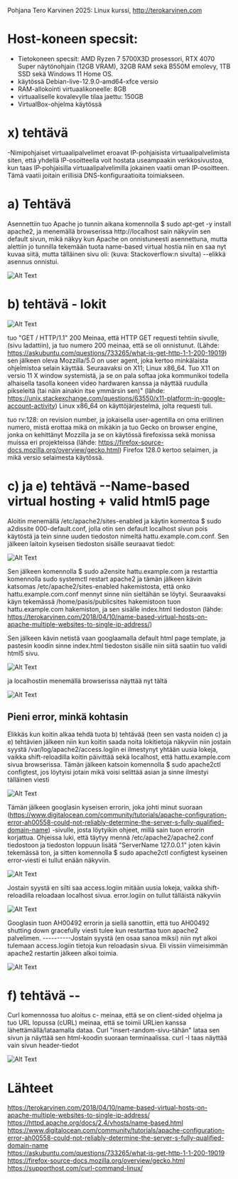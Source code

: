 Pohjana Tero Karvinen 2025: Linux kurssi, http://terokarvinen.com

# Host-koneen specsit:

- Tietokoneen specsit: AMD Ryzen 7 5700X3D prosessori, RTX 4070 Super näytönohjain (12GB VRAM), 32GB RAM sekä B550M emolevy, 1TB SSD sekä Windows 11 Home OS.
- käytössä Debian-live-12.9.0-amd64-xfce versio
- RAM-allokointi virtuaalikoneelle: 8GB
- virtuaaliselle kovalevylle tilaa jaettu: 150GB
- VirtualBox-ohjelma käytössä

# x) tehtävä

-Nimipohjaiset virtuaalipalvelimet eroavat IP-pohjaisista virtuaalipalvelimista siten, että yhdellä IP-osoitteella voit hostata useampaakin verkkosivustoa, kun taas IP-pohjaisilla virtuaalipalvelimilla jokainen vaatii oman IP-osoitteen. Tämä vaatii joitain erillisiä DNS-konfiguraatioita toimiakseen.

# a) Tehtävä 

Asennettiin tuo Apache jo tunnin aikana komennolla $ sudo apt-get -y install apache2, ja menemällä browserissa http://localhost sain näkyviin sen default sivun, mikä näkyy kun Apache on onnistuneesti asennettuna, mutta alettiin jo tunnilla tekemään tuota name-based virtual hostia niin en saa nyt kuvaa siitä, mutta tälläinen sivu oli: (kuva: Stackoverflow:n sivulta) --elikkä asennus onnistui.

![Alt Text](images/Week3image1.jpg)

# b) tehtävä - lokit

![Alt Text](images/Week3image8.png)

tuo "GET / HTTP/1.1" 200 Meinaa, että HTTP GET requesti tehtiin sivulle, (sivu ladattiin), ja tuo numero 200 meinaa, että se oli onnistunut. (Lähde: https://askubuntu.com/questions/733265/what-is-get-http-1-1-200-19019) sen jälkeen oleva Mozzilla/5.0  on user agent, joka kertoo minkälaista ohjelmistoa selain käyttää. Seuraavaksi on X11; Linux x86_64. Tuo X11 on versio 11 X window systemistä, ja se on pala softaa joka kommunikoi todella alhaisella tasolla koneen video hardwaren kanssa ja näyttää ruudulla pikseleitä (tai näin ainakin itse ymmärsin sen)" (lähde: https://unix.stackexchange.com/questions/63550/x11-platform-in-google-account-activity)  Linux x86_64 on käyttöjärjestelmä, jolta requesti tuli.  

tuo rv:128: on revision number, ja jokaisella user-agentilla on oma erillinen numero, mistä erottaa mikä on mikäkin ja tuo Gecko on browser engine, jonka on kehittänyt Mozzilla ja se on käytössä firefoxissa sekä monissa muissa eri projekteissa (lähde: https://firefox-source-docs.mozilla.org/overview/gecko.html)  Firefox 128.0 kertoo selaimen, ja mikä versio selaimesta käytössä.





# c) ja e) tehtävä  --Name-based virtual hosting + valid html5 page

Aloitin menemällä /etc/apache2/sites-enabled ja käytin komentoa $ sudo a2dissite 000-default.conf, jolla otin sen default localhost sivun pois käytöstä ja tein sinne uuden tiedoston nimeltä hattu.example.com.conf. Sen jälkeen laitoin kyseisen tiedoston sisälle seuraavat tiedot:

![Alt Text](images/Week3image2.png)

Sen jälkeen komennolla $ sudo a2ensite hattu.example.com ja restarttia komennolla sudo systemctl restart apache2 ja tämän jälkeen kävin katsomas /etc/apache2/sites-enabled hakemistosta, että onko hattu.example.com.conf mennyt sinne niin sieltähän se löytyi. Seuraavaksi käyn tekemässä /home/pasis/publicsites hakemistoon tuon hattu.example.com hakemiston, ja sen sisälle index.html tiedoston (lähde: https://terokarvinen.com/2018/04/10/name-based-virtual-hosts-on-apache-multiple-websites-to-single-ip-address/)

Sen jälkeen kävin netistä vaan googlaamalla default html page template, ja pastesin koodin sinne index.html tiedoston sisälle niin siitä saatiin tuo validi html5 sivu.

![Alt Text](images/Week3image3.png)

ja localhostiin menemällä browserissa näyttää nyt tältä

![Alt Text](images/Week3image4.png)

## Pieni error, minkä kohtasin

Elikkäs kun koitin alkaa tehdä tuota b) tehtävää (teen sen vasta noiden c) ja e) tehtävien jälkeen niin kun koitin saada noita lokitietoja näkyviin niin jostain syystä /var/log/apache2/access.logiin ei ilmestynyt yhtään uusia lokeja, vaikka shift-reloadilla koitin päivittää sekä localhost, että hattu.example.com sivua browserissa. Tämän jälkeen katsoin komennolla $ sudo apache2ctl configtest, jos löytyisi jotain mikä voisi selittää asian ja sinne ilmestyi tälläinen viesti

![Alt Text](images/Week3image5.png)

Tämän jälkeen googlasin kyseisen errorin, joka johti minut suoraan (https://www.digitalocean.com/community/tutorials/apache-configuration-error-ah00558-could-not-reliably-determine-the-server-s-fully-qualified-domain-name) -sivulle, josta löytyikin ohjeet, millä sain tuon errorin korjattua. Ohjeissa luki, että täytyy mennä /etc/apache2/apache2.conf tiedostoon ja tiedoston loppuun lisätä "ServerName 127.0.0.1" joten kävin tekemässä ton, ja sitten komennolla $ sudo apache2ctl configtest kyseinen error-viesti ei tullut enään näkyviin. 

![Alt Text](images/Week3image6.png)

Jostain syystä en silti saa access.logiin mitään uusia lokeja, vaikka shift-reloadilla reloadaan localhost sivua. error.logiin on tullut tälläistä näkyviin 

![Alt Text](images/Week3image7.png)

Googlasin tuon AH00492 errorin ja siellä sanottiin, että tuo AH00492 shutting down gracefully viesti tulee kun restarttaa tuon apache2 palvelimen. ----------Jostain syystä (en osaa sanoa miksi) niin nyt alkoi tulemaan access.logiin tietoja kun reloadasin sivua. Eli vissiin viimeisimmän apache2 restartin jälkeen alkoi toimia. 

![Alt Text](images/Week3image8.png)

# f) tehtävä -- 

Curl komennossa tuo aloitus c- meinaa, että se on client-sided ohjelma ja tuo URL lopussa (cURL) meinaa, että se toimii URLien kanssa lähettämällä/lataamalla dataa. Curl "insert-random-sivu-tähän" lataa sen sivun ja näyttää sen html-koodin suoraan terminaalissa. curl -I taas näyttää vain sivun header-tiedot 

![Alt Text](images/Week3image9.png)

# Lähteet

https://terokarvinen.com/2018/04/10/name-based-virtual-hosts-on-apache-multiple-websites-to-single-ip-address/ <br>
https://httpd.apache.org/docs/2.4/vhosts/name-based.html <br>
https://www.digitalocean.com/community/tutorials/apache-configuration-error-ah00558-could-not-reliably-determine-the-server-s-fully-qualified-domain-name <br>
https://askubuntu.com/questions/733265/what-is-get-http-1-1-200-19019 <br>
https://firefox-source-docs.mozilla.org/overview/gecko.html <br>
https://supporthost.com/curl-command-linux/ <br>
